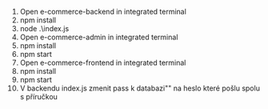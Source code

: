 1. Open e-commerce-backend in integrated terminal
2. npm install
3. node .\index.js
4. Open e-commerce-admin in integrated terminal
5. npm install
6. npm start
7. Open e-commerce-frontend in integrated terminal
8. npm install
9. npm start
10. V backendu index.js zmenit pass k databazi"" na heslo které pošlu spolu s příručkou
